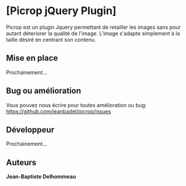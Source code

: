 # [Picrop jQuery Plugin]

Picrop est un plugin Jquery permettant de retailler les images sans pour autant déteriorer la qualité de l'image.
L'image s'adapte simplement à la taille désiré en centrant son contenu.


## Mise en place

Prochainement...

## Bug ou amélioration

Vous pouvez nous écrire pour toutes amélioration ou bug: https://github.com/jeanbadel/picrop/issues


## Développeur

Prochainement...

## Auteurs

**Jean-Baptiste Delhommeau**
